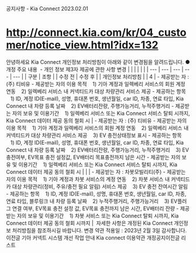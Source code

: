공지사항 - Kia Connect
2023.02.01
# http://connect.kia.com/kr/04_customer/notice_view.html?idx=132
안녕하세요
Kia Connect 개인정보 처리방침이 아래와 같이 변경됨을 알려드립니다.
● 개정 주요 내용
 - 개인 정보 제3자 제공에 관한 사항 변경
|  |  |  |  |  |
| --- | --- | --- | --- | --- |
| 구분 | 조항 | | 수정 전 | 수정 후 |
| 개인정보  처리방침 |  | 4 | - 제공받는 자 : (주) 티비유  - 제공받는 자의 이용 목적     1) 기아 계정과 일렉베리 서비스의 회원 계정 연동     2) 일렉베리 서비스 내 커넥티드카 대상 차량관리 서비스 제공  - 제공하는 항목     1) ID, 계정 ID(E-mail), 성명, 휴대폰 번호, 생년월일, car ID, 차종, 연료 타입, Kia Connect 내 차량 등록 날짜     2) EV배터리잔량, 주행가능거리, 누적주행거리  - 제공받는 자의 보유 및 이용기간     1) 일렉베리 서비스 또는 Kia Connect 서비스 탈퇴 시까지, Kia Connect 데이터 제공 동의 철회 시 | - 제공받는 자 : (주) 티비유  - 제공받는 자의 이용 목적     1) 기아 계정과 일렉베리 서비스의 회원 계정 연동     2) 일렉베리 서비스 내 커넥티드카 대상 차량관리 서비스 제공     3) EV 충전상태정보 표시  - 제공하는 항목     1) ID, 계정 ID(E-mail), 성명, 휴대폰 번호, 생년월일, car ID, 차종, 연료 타입, Kia Connect 내 차량 등록 날짜     2) EV배터리잔량, 주행가능거리, 누적주행거리     3) EV충전여부, EV목표 충전 설정값, EV배터리 목표충전까지 남은 시간  - 제공받는 자의 보유 및 이용기간     1) 일렉베리 서비스 또는 Kia Connect 서비스 탈퇴 시까지, Kia Connect 데이터 제공 동의 철회 시 |
|  | - 제공받는 자 : 차봇모빌리티(주)  - 제공받는 자의 이용 목적     1) 기아 계정과 차봇 서비스의 계정 연동     2) 차봇 서비스 내 커넥티드카 대상 차량관리(정비, 주유/충전 필요 알림) 서비스 제공     3) EV 충전 잔여시간 알림  - 제공하는 항목     1) ID, 계정 ID(E-mail), 성명, 휴대폰 번호, 생년월일, car ID, 차종, 연료 타입, 블루링크 내 차량 등록 날짜     2) 누적주행거리, 주행가능거리     3) EV플러그 연결 여부, EV목표 충전 설정 값, EV목표 충전까지 남은 시간, EV배터리 잔량  - 제공받는 자의 보유 및 이용기간     1) 차봇 서비스 또는 Kia Connect 탈퇴 시까지, Kia Connect 데이터 제공 동의 철회 시까지 |
 자세한 사항은 개정된 Kia Connect 개인정보 처리방침을 참조하시길 바랍니다.
변경 약관 적용일 : 2023년 2월 3일
감사합니다.
이전글 기아 커넥트 시스템 개선 작업 안내
Kia connect 이용약관 개정공지이전글
리스트
